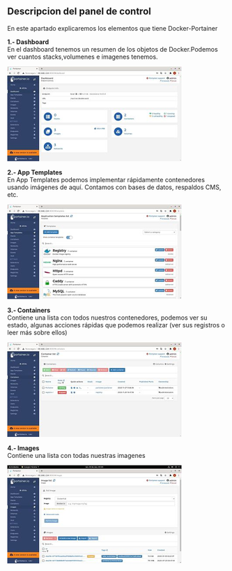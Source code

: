 ## Descripcion del panel de control

En este apartado explicaremos los elementos que tiene Docker-Portainer  

**1.- Dashboard**  
En el dashboard tenemos un resumen de los objetos de Docker.Podemos ver cuantos stacks,volumenes e imagenes tenemos.
  
![Contenedor con la imagen Portainer](imagenes/dashboard.jpg)  

**2.- App Templates**    
En App Templates podemos implementar rápidamente contenedores usando imágenes de aquí. Contamos con bases de datos, respaldos CMS, etc.


![Contenedor con la imagen Portainer](imagenes/app_templates.jpg)  

**3.- Containers**     
Contiene una lista con todos nuestros contenedores, podemos ver su estado, algunas acciones rápidas que podemos realizar (ver sus registros o leer más sobre ellos)

![Contenedor con la imagen Portainer](imagenes/containers.jpg)  

**4.- Images**  
Contiene una lista con todas nuestras imagenes

![Contenedor con la imagen Portainer](imagenes/images.jpg)  

